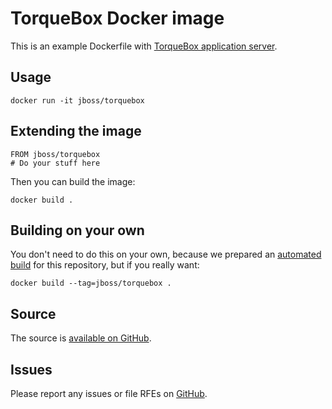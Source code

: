 # TorqueBox Docker image

This is an example Dockerfile with [TorqueBox application server](http://torquebox.org/).

## Usage

    docker run -it jboss/torquebox

## Extending the image

    FROM jboss/torquebox
    # Do your stuff here

Then you can build the image:

    docker build .

## Building on your own

You don't need to do this on your own, because we prepared an [automated build](https://registry.hub.docker.com/u/jboss/torquebox/) for this repository, but if you really want:

    docker build --tag=jboss/torquebox .

## Source

The source is [available on GitHub](https://github.com/JBoss-Dockerfiles/torquebox).

## Issues

Please report any issues or file RFEs on [GitHub](https://github.com/JBoss-Dockerfiles/torquebox/issues).
